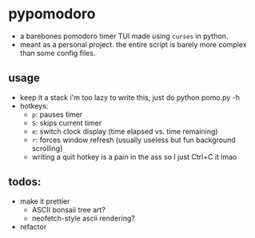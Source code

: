 # pypomodoro
* a barebones pomodoro timer TUI made using `curses` in python.
* meant as a personal project. the entire script is barely more complex than some config files. 

## usage
* keep it a stack i'm too lazy to write this, just do python pomo.py -h
* hotkeys:
    * `p`: pauses timer
    * `S`: skips current timer
    * `e`: switch clock display (time elapsed vs. time remaining)
    * `r`: forces window refresh (usually useless but fun background scrolling)
    * writing a quit hotkey is a pain in the ass so I just Ctrl+C it lmao
## todos:
* make it prettier
    * ASCII bonsaii tree art?
    * neofetch-style ascii rendering?
* refactor